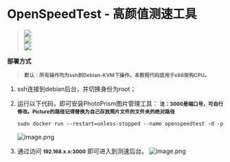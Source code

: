 # OpenSpeedTest - 高颜值测速工具

> [![](https://img.shields.io/badge/OpenSpeedTest-Official-blue)](https://openspeedtest.com/) <br> [![](https://img.shields.io/badge/OpenSpeedTest-Github-blue)](https://github.com/openspeedtest/Speed-Test) <br> [![](https://img.shields.io/badge/OpenSpeedTest-DockerHub-blue)](https://hub.docker.com/r/openspeedtest/latest) 

**部署方式**

> <small><b>默认：所有操作均为ssh到Debian-KVM下操作。本教程代码适用于x86架构CPU。</b></small>

1. ssh连接到debian后台，并切换身份为root；

2. 运行以下代码，即可安装PhotoPrism图片管理工具：
   <small><b>注：3000是端口号，可自行修改。Picture的路径记得替换为自己存放照片文件的文件夹的绝对路径</b></small>

   ```dockerfile
   sudo docker run --restart=unless-stopped --name openspeedtest -d -p 3000:3000 -p 3001:3001 openspeedtest/latest
   ```

   ![image.png](https://s2.loli.net/2022/09/07/lprOhz78ZU5JSmG.png)

3. 通过访问 <small><b>192.168.x.x:3000</b></small>  即可进入到测速后台。
   ![image.png](https://s2.loli.net/2022/09/07/kUi7zeFXoWQV5ND.png)
